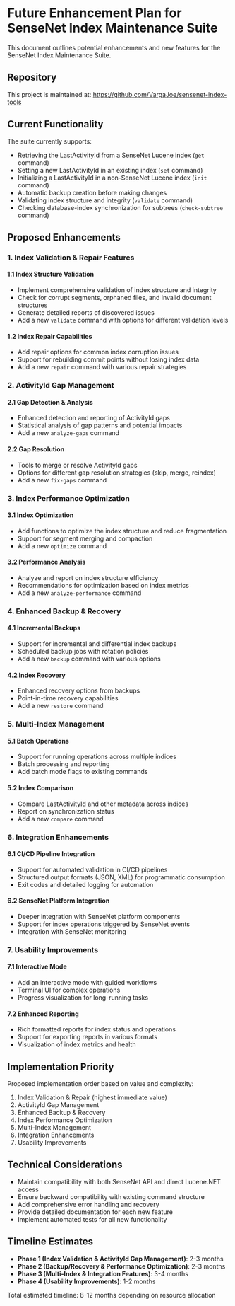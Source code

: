 # Future Enhancement Plan for SenseNet Index Maintenance Suite

This document outlines potential enhancements and new features for the SenseNet Index Maintenance Suite.

## Repository

This project is maintained at: https://github.com/VargaJoe/sensenet-index-tools

## Current Functionality

The suite currently supports:
- Retrieving the LastActivityId from a SenseNet Lucene index (`get` command)
- Setting a new LastActivityId in an existing index (`set` command)
- Initializing a LastActivityId in a non-SenseNet Lucene index (`init` command)
- Automatic backup creation before making changes
- Validating index structure and integrity (`validate` command)
- Checking database-index synchronization for subtrees (`check-subtree` command)

## Proposed Enhancements

### 1. Index Validation & Repair Features

#### 1.1 Index Structure Validation
- Implement comprehensive validation of index structure and integrity
- Check for corrupt segments, orphaned files, and invalid document structures
- Generate detailed reports of discovered issues
- Add a new `validate` command with options for different validation levels

#### 1.2 Index Repair Capabilities
- Add repair options for common index corruption issues
- Support for rebuilding commit points without losing index data
- Add a new `repair` command with various repair strategies

### 2. ActivityId Gap Management

#### 2.1 Gap Detection & Analysis
- Enhanced detection and reporting of ActivityId gaps
- Statistical analysis of gap patterns and potential impacts
- Add a new `analyze-gaps` command

#### 2.2 Gap Resolution
- Tools to merge or resolve ActivityId gaps
- Options for different gap resolution strategies (skip, merge, reindex)
- Add a new `fix-gaps` command

### 3. Index Performance Optimization

#### 3.1 Index Optimization
- Add functions to optimize the index structure and reduce fragmentation
- Support for segment merging and compaction
- Add a new `optimize` command

#### 3.2 Performance Analysis
- Analyze and report on index structure efficiency
- Recommendations for optimization based on index metrics
- Add a new `analyze-performance` command

### 4. Enhanced Backup & Recovery

#### 4.1 Incremental Backups
- Support for incremental and differential index backups
- Scheduled backup jobs with rotation policies
- Add a new `backup` command with various options

#### 4.2 Index Recovery
- Enhanced recovery options from backups
- Point-in-time recovery capabilities
- Add a new `restore` command

### 5. Multi-Index Management

#### 5.1 Batch Operations
- Support for running operations across multiple indices
- Batch processing and reporting
- Add batch mode flags to existing commands

#### 5.2 Index Comparison
- Compare LastActivityId and other metadata across indices
- Report on synchronization status
- Add a new `compare` command

### 6. Integration Enhancements

#### 6.1 CI/CD Pipeline Integration
- Support for automated validation in CI/CD pipelines
- Structured output formats (JSON, XML) for programmatic consumption
- Exit codes and detailed logging for automation

#### 6.2 SenseNet Platform Integration
- Deeper integration with SenseNet platform components
- Support for index operations triggered by SenseNet events
- Integration with SenseNet monitoring

### 7. Usability Improvements

#### 7.1 Interactive Mode
- Add an interactive mode with guided workflows
- Terminal UI for complex operations
- Progress visualization for long-running tasks

#### 7.2 Enhanced Reporting
- Rich formatted reports for index status and operations
- Support for exporting reports in various formats
- Visualization of index metrics and health

## Implementation Priority

Proposed implementation order based on value and complexity:

1. Index Validation & Repair (highest immediate value)
2. ActivityId Gap Management
3. Enhanced Backup & Recovery
4. Index Performance Optimization
5. Multi-Index Management
6. Integration Enhancements
7. Usability Improvements

## Technical Considerations

- Maintain compatibility with both SenseNet API and direct Lucene.NET access
- Ensure backward compatibility with existing command structure
- Add comprehensive error handling and recovery
- Provide detailed documentation for each new feature
- Implement automated tests for all new functionality

## Timeline Estimates

- **Phase 1 (Index Validation & ActivityId Gap Management)**: 2-3 months
- **Phase 2 (Backup/Recovery & Performance Optimization)**: 2-3 months
- **Phase 3 (Multi-Index & Integration Features)**: 3-4 months
- **Phase 4 (Usability Improvements)**: 1-2 months

Total estimated timeline: 8-12 months depending on resource allocation